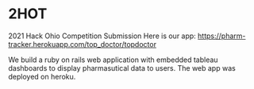 # 2HOT
2021 Hack Ohio Competition Submission
Here is our app:
https://pharm-tracker.herokuapp.com/top_doctor/topdoctor

We build a ruby on rails web application with embedded tableau dashboards to display pharmasutical data to users.
The web app was deployed on heroku.
